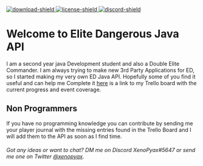 [download-shield]: https://img.shields.io/github/v/release/XenoPyax/EDJ
[download]: https://github.com/XenoPyax/EDJ/releases
[discord-invite]: https://discord.gg/cWHPQfF
[discord-shield]: https://discordapp.com/api/guilds/699925356735496213/widget.png
[license]: https://github.com/XenoPyax/EDJ/blob/master/LICENSE
[license-shield]: https://img.shields.io/github/license/XenoPyax/EDJ
[ ![download-shield][] ][download]
[ ![license-shield][] ][license]
[ ![discord-shield][] ][discord-invite]

# Welcome to Elite Dangerous Java API

I am a second year java Development student and also a Double Elite Commander. I am
always trying to make new 3rd Party Applications for ED, so I started making 
my very own ED Java API. Hopefully some of you find it useful and can help me
Complete it [here](https://trello.com/b/C1LH0xg4/edj-elite-dangerous-java-api) is a link to my Trello board with the current progress and event coverage.
## Non Programmers
If you have no programming knowledge you can contribute by sending me your player journal with the missing entries found in the Trello Board and I will add them to the API as soon as I find time.
###### Got any ideas or want to chat? DM me on Discord *XenoPyax#5647* or send me one on Twitter [@xenopyax](https://twitter.com/XenoPyax).
